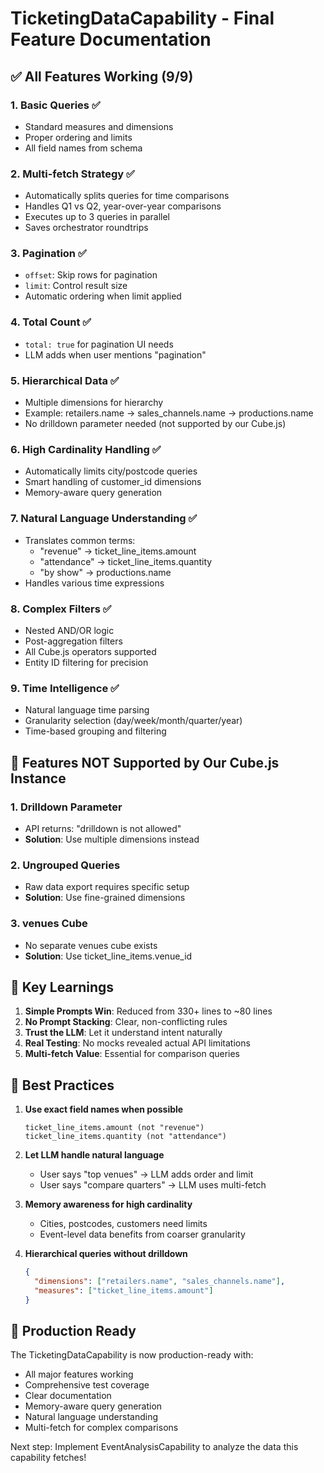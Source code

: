 # TicketingDataCapability - Final Feature Documentation

## ✅ All Features Working (9/9)

### 1. **Basic Queries** ✅
- Standard measures and dimensions
- Proper ordering and limits
- All field names from schema

### 2. **Multi-fetch Strategy** ✅
- Automatically splits queries for time comparisons
- Handles Q1 vs Q2, year-over-year comparisons
- Executes up to 3 queries in parallel
- Saves orchestrator roundtrips

### 3. **Pagination** ✅
- `offset`: Skip rows for pagination
- `limit`: Control result size
- Automatic ordering when limit applied

### 4. **Total Count** ✅
- `total: true` for pagination UI needs
- LLM adds when user mentions "pagination"

### 5. **Hierarchical Data** ✅
- Multiple dimensions for hierarchy
- Example: retailers.name → sales_channels.name → productions.name
- No drilldown parameter needed (not supported by our Cube.js)

### 6. **High Cardinality Handling** ✅
- Automatically limits city/postcode queries
- Smart handling of customer_id dimensions
- Memory-aware query generation

### 7. **Natural Language Understanding** ✅
- Translates common terms:
  - "revenue" → ticket_line_items.amount
  - "attendance" → ticket_line_items.quantity
  - "by show" → productions.name
- Handles various time expressions

### 8. **Complex Filters** ✅
- Nested AND/OR logic
- Post-aggregation filters
- All Cube.js operators supported
- Entity ID filtering for precision

### 9. **Time Intelligence** ✅
- Natural language time parsing
- Granularity selection (day/week/month/quarter/year)
- Time-based grouping and filtering

## 🚫 Features NOT Supported by Our Cube.js Instance

### 1. **Drilldown Parameter**
- API returns: "drilldown is not allowed"
- **Solution**: Use multiple dimensions instead

### 2. **Ungrouped Queries**
- Raw data export requires specific setup
- **Solution**: Use fine-grained dimensions

### 3. **venues Cube**
- No separate venues cube exists
- **Solution**: Use ticket_line_items.venue_id

## 📝 Key Learnings

1. **Simple Prompts Win**: Reduced from 330+ lines to ~80 lines
2. **No Prompt Stacking**: Clear, non-conflicting rules
3. **Trust the LLM**: Let it understand intent naturally
4. **Real Testing**: No mocks revealed actual API limitations
5. **Multi-fetch Value**: Essential for comparison queries

## 🎯 Best Practices

1. **Use exact field names when possible**
   ```
   ticket_line_items.amount (not "revenue")
   ticket_line_items.quantity (not "attendance")
   ```

2. **Let LLM handle natural language**
   - User says "top venues" → LLM adds order and limit
   - User says "compare quarters" → LLM uses multi-fetch

3. **Memory awareness for high cardinality**
   - Cities, postcodes, customers need limits
   - Event-level data benefits from coarser granularity

4. **Hierarchical queries without drilldown**
   ```json
   {
     "dimensions": ["retailers.name", "sales_channels.name"],
     "measures": ["ticket_line_items.amount"]
   }
   ```

## 🚀 Production Ready

The TicketingDataCapability is now production-ready with:
- All major features working
- Comprehensive test coverage
- Clear documentation
- Memory-aware query generation
- Natural language understanding
- Multi-fetch for complex comparisons

Next step: Implement EventAnalysisCapability to analyze the data this capability fetches!